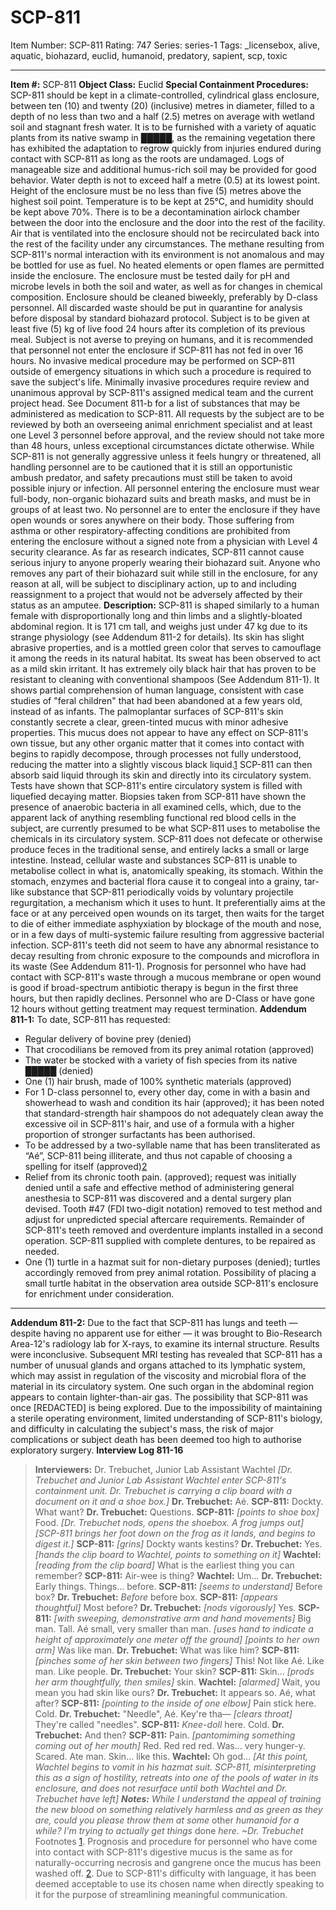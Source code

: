 # SCP-811
Item Number: SCP-811
Rating: 747
Series: series-1
Tags: _licensebox, alive, aquatic, biohazard, euclid, humanoid, predatory, sapient, scp, toxic

---

**Item #:** SCP-811
**Object Class:** Euclid
**Special Containment Procedures:** SCP-811 should be kept in a climate-controlled, cylindrical glass enclosure, between ten (10) and twenty (20) (inclusive) metres in diameter, filled to a depth of no less than two and a half (2.5) metres on average with wetland soil and stagnant fresh water. It is to be furnished with a variety of aquatic plants from its native swamp in █████, as the remaining vegetation there has exhibited the adaptation to regrow quickly from injuries endured during contact with SCP-811 as long as the roots are undamaged. Logs of manageable size and additional humus-rich soil may be provided for good behavior.
Water depth is not to exceed half a metre (0.5) at its lowest point. Height of the enclosure must be no less than five (5) metres above the highest soil point. Temperature is to be kept at 25°C, and humidity should be kept above 70%. There is to be a decontamination airlock chamber between the door into the enclosure and the door into the rest of the facility. Air that is ventilated into the enclosure should not be recirculated back into the rest of the facility under any circumstances. The methane resulting from SCP-811's normal interaction with its environment is not anomalous and may be bottled for use as fuel. No heated elements or open flames are permitted inside the enclosure.
The enclosure must be tested daily for pH and microbe levels in both the soil and water, as well as for changes in chemical composition. Enclosure should be cleaned biweekly, preferably by D-class personnel. All discarded waste should be put in quarantine for analysis before disposal by standard biohazard protocol.
Subject is to be given at least five (5) kg of live food 24 hours after its completion of its previous meal. Subject is not averse to preying on humans, and it is recommended that personnel not enter the enclosure if SCP-811 has not fed in over 16 hours.
No invasive medical procedure may be performed on SCP-811 outside of emergency situations in which such a procedure is required to save the subject's life. Minimally invasive procedures require review and unanimous approval by SCP-811's assigned medical team and the current project head. See Document 811-b for a list of substances that may be administered as medication to SCP-811.
All requests by the subject are to be reviewed by both an overseeing animal enrichment specialist and at least one Level 3 personnel before approval, and the review should not take more than 48 hours, unless exceptional circumstances dictate otherwise.
While SCP-811 is not generally aggressive unless it feels hungry or threatened, all handling personnel are to be cautioned that it is still an opportunistic ambush predator, and safety precautions must still be taken to avoid possible injury or infection. All personnel entering the enclosure must wear full-body, non-organic biohazard suits and breath masks, and must be in groups of at least two. No personnel are to enter the enclosure if they have open wounds or sores anywhere on their body. Those suffering from asthma or other respiratory-affecting conditions are prohibited from entering the enclosure without a signed note from a physician with Level 4 security clearance.
As far as research indicates, SCP-811 cannot cause serious injury to anyone properly wearing their biohazard suit. Anyone who removes any part of their biohazard suit while still in the enclosure, for any reason at all, will be subject to disciplinary action, up to and including reassignment to a project that would not be adversely affected by their status as an amputee.
**Description:** SCP-811 is shaped similarly to a human female with disproportionally long and thin limbs and a slightly-bloated abdominal region. It is 171 cm tall, and weighs just under 47 kg due to its strange physiology (see Addendum 811-2 for details). Its skin has slight abrasive properties, and is a mottled green color that serves to camouflage it among the reeds in its natural habitat. Its sweat has been observed to act as a mild skin irritant. It has extremely oily black hair that has proven to be resistant to cleaning with conventional shampoos (See Addendum 811-1). It shows partial comprehension of human language, consistent with case studies of "feral children" that had been abandoned at a few years old, instead of as infants.
The palmoplantar surfaces of SCP-811's skin constantly secrete a clear, green-tinted mucus with minor adhesive properties. This mucus does not appear to have any effect on SCP-811's own tissue, but any other organic matter that it comes into contact with begins to rapidly decompose, through processes not fully understood, reducing the matter into a slightly viscous black liquid.[1](javascript:;) SCP-811 can then absorb said liquid through its skin and directly into its circulatory system. Tests have shown that SCP-811's entire circulatory system is filled with liquefied decaying matter. Biopsies taken from SCP-811 have shown the presence of anaerobic bacteria in all examined cells, which, due to the apparent lack of anything resembling functional red blood cells in the subject, are currently presumed to be what SCP-811 uses to metabolise the chemicals in its circulatory system.
SCP-811 does not defecate or otherwise produce feces in the traditional sense, and entirely lacks a small or large intestine. Instead, cellular waste and substances SCP-811 is unable to metabolise collect in what is, anatomically speaking, its stomach. Within the stomach, enzymes and bacterial flora cause it to congeal into a grainy, tar-like substance that SCP-811 periodically voids by voluntary projectile regurgitation, a mechanism which it uses to hunt. It preferentially aims at the face or at any perceived open wounds on its target, then waits for the target to die of either immediate asphyxiation by blockage of the mouth and nose, or in a few days of multi-systemic failure resulting from aggressive bacterial infection. SCP-811's teeth did not seem to have any abnormal resistance to decay resulting from chronic exposure to the compounds and microflora in its waste (See Addendum 811-1).
Prognosis for personnel who have had contact with SCP-811's waste through a mucous membrane or open wound is good if broad-spectrum antibiotic therapy is begun in the first three hours, but then rapidly declines. Personnel who are D-Class or have gone 12 hours without getting treatment may request termination.
**Addendum 811-1:** To date, SCP-811 has requested:
  * Regular delivery of bovine prey (denied)
  * That crocodilians be removed from its prey animal rotation (approved)
  * The water be stocked with a variety of fish species from its native █████ (denied)
  * One (1) hair brush, made of 100% synthetic materials (approved)
  * For 1 D-class personnel to, every other day, come in with a basin and showerhead to wash and condition its hair (approved); it has been noted that standard-strength hair shampoos do not adequately clean away the excessive oil in SCP-811's hair, and use of a formula with a higher proportion of stronger surfactants has been authorised.
  * To be addressed by a two-syllable name that has been transliterated as “Aé”, SCP-811 being illiterate, and thus not capable of choosing a spelling for itself (approved)[2](javascript:;)
  * Relief from its chronic tooth pain. (approved); request was initially denied until a safe and effective method of administering general anesthesia to SCP-811 was discovered and a dental surgery plan devised. Tooth #47 (FDI two-digit notation) removed to test method and adjust for unpredicted special aftercare requirements. Remainder of SCP-811's teeth removed and overdenture implants installed in a second operation. SCP-811 supplied with complete dentures, to be repaired as needed.
  * One (1) turtle in a hazmat suit for non-dietary purposes (denied); turtles accordingly removed from prey animal rotation. Possibility of placing a small turtle habitat in the observation area outside SCP-811's enclosure for enrichment under consideration.

* * *
**Addendum 811-2:** Due to the fact that SCP-811 has lungs and teeth — despite having no apparent use for either — it was brought to Bio-Research Area-12's radiology lab for X-rays, to examine its internal structure. Results were inconclusive.
Subsequent MRI testing has revealed that SCP-811 has a number of unusual glands and organs attached to its lymphatic system, which may assist in regulation of the viscosity and microbial flora of the material in its circulatory system. One such organ in the abdominal region appears to contain lighter-than-air gas. The possibility that SCP-811 was once [REDACTED] is being explored.
Due to the impossibility of maintaining a sterile operating environment, limited understanding of SCP-811's biology, and difficulty in calculating the subject's mass, the risk of major complications or subject death has been deemed too high to authorise exploratory surgery.
**Interview Log 811-16**
> **Interviewers:** Dr. Trebuchet, Junior Lab Assistant Wachtel
> _[Dr. Trebuchet and Junior Lab Assistant Wachtel enter SCP-811's containment unit. Dr. Trebuchet is carrying a clip board with a document on it and a shoe box.]_
> **Dr. Trebuchet:** Aé.
> **SCP-811:** Dockty. What want?
> **Dr. Trebuchet:** Questions.
> **SCP-811:** _[points to shoe box]_ Food.
> _[Dr. Trebuchet nods, opens the shoebox. A frog jumps out]_
> _[SCP-811 brings her foot down on the frog as it lands, and begins to digest it.]_
> **SCP-811:** _[grins]_ Dockty wants kestins?
> **Dr. Trebuchet:** Yes. _[hands the clip board to Wachtel, points to something on it]_
> **Wachtel:** _[reading from the clip board]_ What is the earliest thing you can remember?
> **SCP-811:** Air-wee is thing?
> **Wachtel:** Um…
> **Dr. Trebuchet:** Early things. Things… before.
> **SCP-811:** _[seems to understand]_ Before box?
> **Dr. Trebuchet:** _Before_ before box.
> **SCP-811:** _[appears thoughtful]_ Most before?
> **Dr. Trebuchet:** _[nods vigorously]_ Yes.
> **SCP-811:** _[with sweeping, demonstrative arm and hand movements]_ Big man. Tall. Aé small, very smaller than man. _[uses hand to indicate a height of approximately one meter off the ground]_ _[points to her own arm]_ Was like man.
> **Dr. Trebuchet:** What was like him?
> **SCP-811:** _[pinches some of her skin between two fingers]_ This! Not like Aé. Like man. Like people.
> **Dr. Trebuchet:** Your skin?
> **SCP-811:** Skin… _[prods her arm thoughtfully, then smiles]_ skin.
> **Wachtel:** _[alarmed]_ Wait, you mean you had skin like ours?
> **Dr. Trebuchet:** It appears so. Aé, what after?
> **SCP-811:** _[pointing to the inside of one elbow]_ Pain stick here. Cold.
> **Dr. Trebuchet:** "Needle", Aé. Key're tha— _[clears throat]_ They're called "needles".
> **SCP-811:** _Knee-doll_ here. Cold.
> **Dr. Trebuchet:** And then?
> **SCP-811:** Pain. _[pantomiming something coming out of her mouth]_ Red. Red red red. Was… very hunger-y. Scared. Ate man. Skin… like this.
> **Wachtel:** Oh god…
> _[At this point, Wachtel begins to vomit in his hazmat suit. SCP-811, misinterpreting this as a sign of hostility, retreats into one of the pools of water in its enclosure, and does not resurface until both Wachtel and Dr. Trebuchet have left]_
> _**Notes:** While I understand the appeal of training the new blood on something relatively harmless and as green as they are, could you please throw them at some_ other _humanoid for a while? I'm trying to actually get things_ done _here. ~Dr. Trebuchet_
Footnotes
[1](javascript:;). Prognosis and procedure for personnel who have come into contact with SCP-811's digestive mucus is the same as for naturally-occurring necrosis and gangrene once the mucus has been washed off.
[2](javascript:;). Due to SCP-811's difficulty with language, it has been deemed acceptable to use its chosen name when directly speaking to it for the purpose of streamlining meaningful communication.